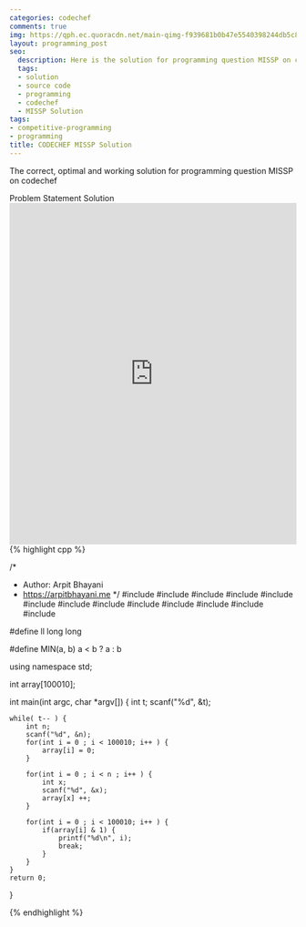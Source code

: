 ```yaml
---
categories: codechef
comments: true
img: https://qph.ec.quoracdn.net/main-qimg-f939681b0b47e5540398244db5c8966f?convert_to_webp=true
layout: programming_post
seo:
  description: Here is the solution for programming question MISSP on codechef
  tags:
  - solution
  - source code
  - programming
  - codechef
  - MISSP Solution
tags:
- competitive-programming
- programming
title: CODECHEF MISSP Solution
---
```

The correct, optimal and working solution for programming question MISSP on codechef

<div class="ui secondary pointing large menu">
  <a class="grey item" data-tab="problem-statement">
    Problem Statement
  </a>
  <a class="active item grey" data-tab="solution">
    Solution
  </a>
</div>
<div class="ui bottom attached tab" data-tab="problem-statement">
    <iframe src="https://www.codechef.com/problems/MISSP" width="100%" height="600px" style="overflow: scroll; border: none;"></iframe>
</div>
<div class="ui bottom attached active tab" data-tab="solution">
{% highlight cpp %}

/*
 *  Author: Arpit Bhayani
 *  https://arpitbhayani.me
 */
#include <cmath>
#include <cstdio>
#include <cstdlib>
#include <climits>
#include <deque>
#include <iostream>
#include <list>
#include <limits>
#include <map>
#include <queue>
#include <set>
#include <stack>
#include <vector>

#define ll long long

#define MIN(a, b) a < b ? a : b

using namespace std;

int array[100010];

int main(int argc, char *argv[]) {
    int t;
    scanf("%d", &t);

    while( t-- ) {
        int n;
        scanf("%d", &n);
        for(int i = 0 ; i < 100010; i++ ) {
            array[i] = 0;
        }

        for(int i = 0 ; i < n ; i++ ) {
            int x;
            scanf("%d", &x);
            array[x] ++;
        }

        for(int i = 0 ; i < 100010; i++ ) {
            if(array[i] & 1) {
                printf("%d\n", i);
                break;
            }
        }
    }
    return 0;
}


{% endhighlight %}
</div>
